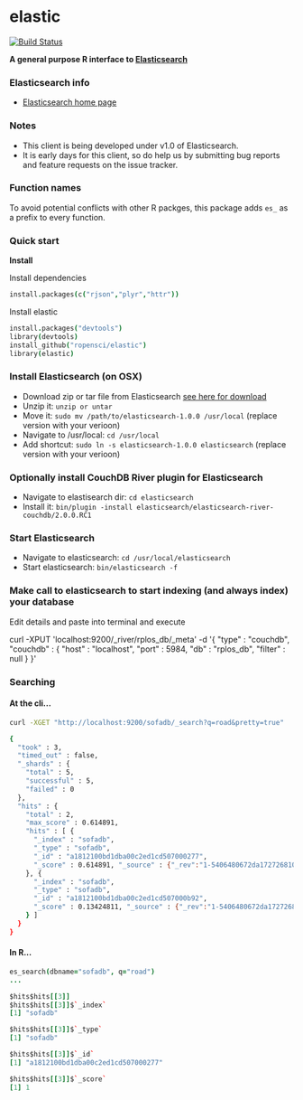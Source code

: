 elastic
=======

[![Build Status](https://api.travis-ci.org/ropensci/elastic.png)](https://travis-ci.org/ropensci/elastic)

**A general purpose R interface to [Elasticsearch](http://elasticsearch.org)**


### Elasticsearch info

+ [Elasticsearch home page](http://elasticsearch.org)

### Notes

* This client is being developed under v1.0 of Elasticsearch.
* It is early days for this client, so do help us by submitting bug reports and feature requests on the issue tracker.

### Function names

To avoid potential conflicts with other R packges, this package adds `es_` as a prefix to every function.

### Quick start

**Install**

Install dependencies

```coffee
install.packages(c("rjson","plyr","httr"))
```

Install elastic

```coffee
install.packages("devtools")
library(devtools)
install_github("ropensci/elastic")
library(elastic)
```

### Install Elasticsearch (on OSX)

+ Download zip or tar file from Elasticsearch [see here for download](http://www.elasticsearch.org/overview/elkdownloads/)
+ Unzip it: `unzip or untar`
+ Move it: `sudo mv /path/to/elasticsearch-1.0.0 /usr/local` (replace version with your verioon)
+ Navigate to /usr/local: `cd /usr/local`
+ Add shortcut: `sudo ln -s elasticsearch-1.0.0 elasticsearch` (replace version with your verioon)

### __Optionally__ install CouchDB River plugin for Elasticsearch

+ Navigate to elastisearch dir: `cd elasticsearch`
+ Install it: `bin/plugin -install elasticsearch/elasticsearch-river-couchdb/2.0.0.RC1`

### Start Elasticsearch

+ Navigate to elasticsearch: `cd /usr/local/elasticsearch`
+ Start elasticsearch: `bin/elasticsearch -f`

### Make call to elasticsearch to start indexing (and always index) your database

Edit details and paste into terminal and execute

curl -XPUT 'localhost:9200/_river/rplos_db/_meta' -d '{
    "type" : "couchdb",
    "couchdb" : {
        "host" : "localhost",
        "port" : 5984,
        "db" : "rplos_db",
        "filter" : null
    }
}'

### Searching

#### At the cli...

```sh
curl -XGET "http://localhost:9200/sofadb/_search?q=road&pretty=true"

{
  "took" : 3,
  "timed_out" : false,
  "_shards" : {
    "total" : 5,
    "successful" : 5,
    "failed" : 0
  },
  "hits" : {
    "total" : 2,
    "max_score" : 0.614891,
    "hits" : [ {
      "_index" : "sofadb",
      "_type" : "sofadb",
      "_id" : "a1812100bd1dba00c2ed1cd507000277",
      "_score" : 0.614891, "_source" : {"_rev":"1-5406480672da172726810767e7d0ead3","_id":"a1812100bd1dba00c2ed1cd507000277","name":"sofa","icecream":"rocky road"}
    }, {
      "_index" : "sofadb",
      "_type" : "sofadb",
      "_id" : "a1812100bd1dba00c2ed1cd507000b92",
      "_score" : 0.13424811, "_source" : {"_rev":"1-5406480672da172726810767e7d0ead3","_id":"a1812100bd1dba00c2ed1cd507000b92","name":"sofa","icecream":"rocky road"}
    } ]
  }
}
```

#### In R...

```coffee
es_search(dbname="sofadb", q="road")
...

$hits$hits[[3]]
$hits$hits[[3]]$`_index`
[1] "sofadb"

$hits$hits[[3]]$`_type`
[1] "sofadb"

$hits$hits[[3]]$`_id`
[1] "a1812100bd1dba00c2ed1cd507000277"

$hits$hits[[3]]$`_score`
[1] 1
```